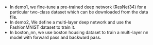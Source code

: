 * In demo1, we fine-tune a pre-trained deep network (ResNet34) for a particular two-class dataset which can be downloaded from the data file.
* In demo2, We define a multi-layer deep network and use the FashionMNIST dataset to train it.
* In boston_nn, we use boston housing dataset to train a multi-layer nn model with forward pass and backward pass.
